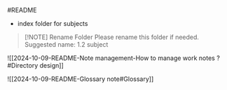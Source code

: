 #README

- index folder for subjects

> [!NOTE] Rename Folder
> Please rename this folder if needed.
> Suggested name: 1.2 subject

![[2024-10-09-README-Note management-How to manage work notes ?#Directory design]]

![[2024-10-09-README-Glossary note#Glossary]]
